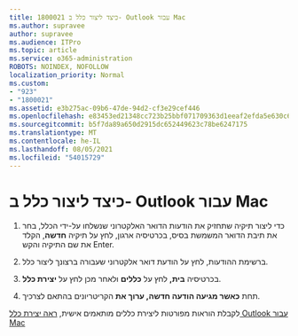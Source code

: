 ```yaml
---
title: 1800021 כיצד ליצור כלל ב- Outlook עבור Mac
ms.author: supravee
author: supravee
ms.audience: ITPro
ms.topic: article
ms.service: o365-administration
ROBOTS: NOINDEX, NOFOLLOW
localization_priority: Normal
ms.custom:
- "923"
- "1800021"
ms.assetid: e3b275ac-09b6-47de-94d2-cf3e29cef446
ms.openlocfilehash: e83453ed21348cc723b25bbf071709363d1eeaf2efda5e630c6431f62d348037
ms.sourcegitcommit: b5f7da89a650d2915dc652449623c78be6247175
ms.translationtype: MT
ms.contentlocale: he-IL
ms.lasthandoff: 08/05/2021
ms.locfileid: "54015729"
---
```

# <a name="how-to-create-a-rule-in-outlook-for-mac"></a>כיצד ליצור כלל ב- Outlook עבור Mac

1. כדי ליצור תיקיה שתחזיק את הודעות הדואר האלקטרוני שנשלחו על-ידי הכלל, בחר את תיבת הדואר המשמשת בסיס, בכרטיסיה ארגון, לחץ על תיקיה **חדשה**, הקלד את שם התיקיה והקש Enter. 

2. ברשימת ההודעות, לחץ על הודעת דואר אלקטרוני שעבורה ברצונך ליצור כלל.

3. בכרטיסיה **בית,** לחץ על **כללים** ולאחר מכן לחץ על **יצירת כלל**.

4. תחת **כאשר מגיעה הודעה חדשה, ערוך את** הקריטריונים בהתאם לצרכיך. 

לקבלת הוראות מפורטות ליצירת כללים מותאמים אישית, [ראה יצירת כלל Outlook עבור Mac](https://aka.ms/AA1uy0v)
  